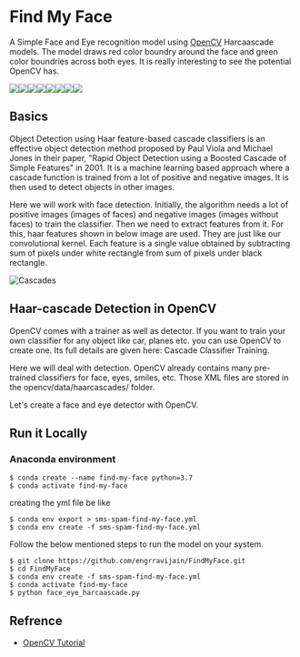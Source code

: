 # Find My Face

A Simple Face and Eye recognition model using [OpenCV](https://opencv.org/) Harcaascade models. The model draws red color boundry around the face and green color boundries across both eyes. It is really interesting to see the potential OpenCV has.

[![](https://sourcerer.io/fame/engrravijain/engrravijain/FindMyFace/images/0)](https://sourcerer.io/fame/engrravijain/engrravijain/FindMyFace/links/0)[![](https://sourcerer.io/fame/engrravijain/engrravijain/FindMyFace/images/1)](https://sourcerer.io/fame/engrravijain/engrravijain/FindMyFace/links/1)[![](https://sourcerer.io/fame/engrravijain/engrravijain/FindMyFace/images/2)](https://sourcerer.io/fame/engrravijain/engrravijain/FindMyFace/links/2)[![](https://sourcerer.io/fame/engrravijain/engrravijain/FindMyFace/images/3)](https://sourcerer.io/fame/engrravijain/engrravijain/FindMyFace/links/3)[![](https://sourcerer.io/fame/engrravijain/engrravijain/FindMyFace/images/4)](https://sourcerer.io/fame/engrravijain/engrravijain/FindMyFace/links/4)[![](https://sourcerer.io/fame/engrravijain/engrravijain/FindMyFace/images/5)](https://sourcerer.io/fame/engrravijain/engrravijain/FindMyFace/links/5)[![](https://sourcerer.io/fame/engrravijain/engrravijain/FindMyFace/images/6)](https://sourcerer.io/fame/engrravijain/engrravijain/FindMyFace/links/6)[![](https://sourcerer.io/fame/engrravijain/engrravijain/FindMyFace/images/7)](https://sourcerer.io/fame/engrravijain/engrravijain/FindMyFace/links/7)

## Basics

Object Detection using Haar feature-based cascade classifiers is an effective object detection method proposed by Paul Viola and Michael Jones in their paper, "Rapid Object Detection using a Boosted Cascade of Simple Features" in 2001. It is a machine learning based approach where a cascade function is trained from a lot of positive and negative images. It is then used to detect objects in other images.

Here we will work with face detection. Initially, the algorithm needs a lot of positive images (images of faces) and negative images (images without faces) to train the classifier. Then we need to extract features from it. For this, haar features shown in below image are used. They are just like our convolutional kernel. Each feature is a single value obtained by subtracting sum of pixels under white rectangle from sum of pixels under black rectangle.

![Cascades](https://docs.opencv.org/master/haar_features.jpg)

## Haar-cascade Detection in OpenCV

OpenCV comes with a trainer as well as detector. If you want to train your own classifier for any object like car, planes etc. you can use OpenCV to create one. Its full details are given here: Cascade Classifier Training.

Here we will deal with detection. OpenCV already contains many pre-trained classifiers for face, eyes, smiles, etc. Those XML files are stored in the opencv/data/haarcascades/ folder.

Let's create a face and eye detector with OpenCV.

## Run it Locally

### Anaconda environment

```
$ conda create --name find-my-face python=3.7
$ conda activate find-my-face
```

creating the yml file be like

```
$ conda env export > sms-spam-find-my-face.yml
$ conda env create -f sms-spam-find-my-face.yml
```

Follow the below mentioned steps to run the model on your system.

```console
$ git clone https://github.com/engrravijain/FindMyFace.git
$ cd FindMyFace
$ conda env create -f sms-spam-find-my-face.yml
$ conda activate find-my-face
$ python face_eye_harcaascade.py
```

## Refrence

* [OpenCV Tutorial](https://docs.opencv.org/master/d7/d8b/tutorial_py_face_detection.html)